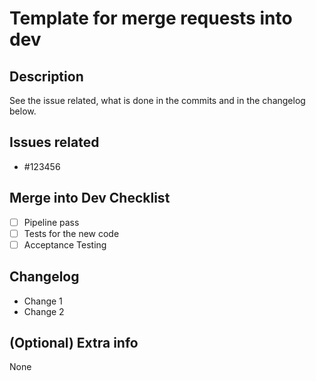 # Template for merge requests into dev

## Description

See the issue related, what is done in the commits and in the changelog below.

## Issues related

* #123456

## Merge into Dev Checklist

* [ ]  Pipeline pass
* [ ]  Tests for the new code
* [ ]  Acceptance Testing

## Changelog

* Change 1
* Change 2

## (Optional) Extra info

None
